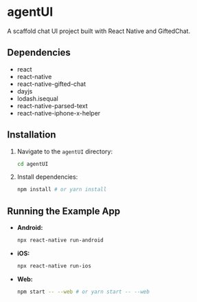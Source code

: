 # agentUI

A scaffold chat UI project built with React Native and GiftedChat.

## Dependencies

*   react
*   react-native
*   react-native-gifted-chat
*   dayjs
*   lodash.isequal
*   react-native-parsed-text
*   react-native-iphone-x-helper

## Installation

1.  Navigate to the `agentUI` directory:
    ```bash
    cd agentUI
    ```
2.  Install dependencies:
    ```bash
    npm install # or yarn install
    ```

## Running the Example App

*   **Android:**
    ```bash
    npx react-native run-android
    ```
*   **iOS:**
    ```bash
    npx react-native run-ios
    ```
*   **Web:**
    ```bash
    npm start -- --web # or yarn start -- --web
    ```
